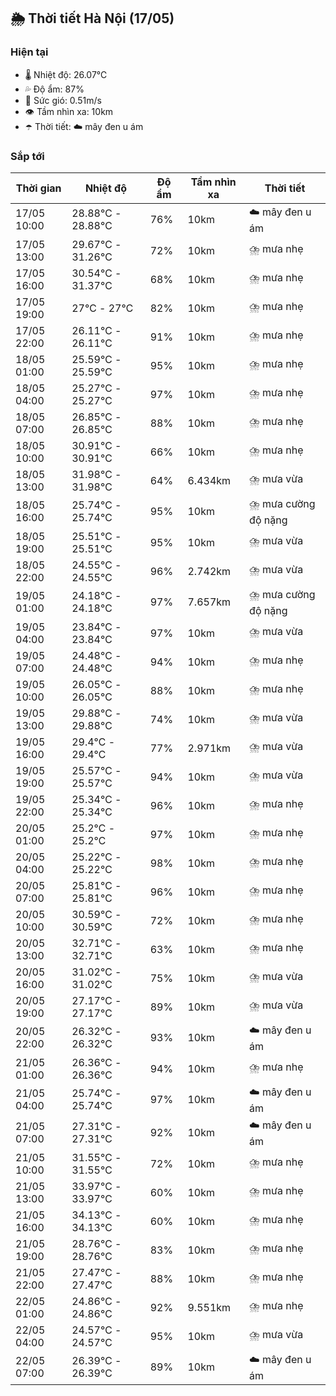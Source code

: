 ## 🌦️ Thời tiết Hà Nội (17/05)

### Hiện tại

- 🌡️ Nhiệt độ: 26.07℃
- 💦 Độ ẩm: 87%
- 💨 Sức gió: 0.51m/s
- 👁️ Tầm nhìn xa: 10km
- ☂️ Thời tiết: ☁️ mây đen u ám

### Sắp tới

| Thời gian | Nhiệt độ | Độ ẩm | Tầm nhìn xa | Thời tiết |
| --- | --- | --- | --- | --- |
| 17/05 10:00 | 28.88℃ - 28.88℃ | 76% | 10km | ☁️ mây đen u ám |
| 17/05 13:00 | 29.67℃ - 31.26℃ | 72% | 10km | ⛈️ mưa nhẹ |
| 17/05 16:00 | 30.54℃ - 31.37℃ | 68% | 10km | ⛈️ mưa nhẹ |
| 17/05 19:00 | 27℃ - 27℃ | 82% | 10km | ⛈️ mưa nhẹ |
| 17/05 22:00 | 26.11℃ - 26.11℃ | 91% | 10km | ⛈️ mưa nhẹ |
| 18/05 01:00 | 25.59℃ - 25.59℃ | 95% | 10km | ⛈️ mưa nhẹ |
| 18/05 04:00 | 25.27℃ - 25.27℃ | 97% | 10km | ⛈️ mưa nhẹ |
| 18/05 07:00 | 26.85℃ - 26.85℃ | 88% | 10km | ⛈️ mưa nhẹ |
| 18/05 10:00 | 30.91℃ - 30.91℃ | 66% | 10km | ⛈️ mưa nhẹ |
| 18/05 13:00 | 31.98℃ - 31.98℃ | 64% | 6.434km | ⛈️ mưa vừa |
| 18/05 16:00 | 25.74℃ - 25.74℃ | 95% | 10km | ⛈️ mưa cường độ nặng |
| 18/05 19:00 | 25.51℃ - 25.51℃ | 95% | 10km | ⛈️ mưa vừa |
| 18/05 22:00 | 24.55℃ - 24.55℃ | 96% | 2.742km | ⛈️ mưa vừa |
| 19/05 01:00 | 24.18℃ - 24.18℃ | 97% | 7.657km | ⛈️ mưa cường độ nặng |
| 19/05 04:00 | 23.84℃ - 23.84℃ | 97% | 10km | ⛈️ mưa vừa |
| 19/05 07:00 | 24.48℃ - 24.48℃ | 94% | 10km | ⛈️ mưa nhẹ |
| 19/05 10:00 | 26.05℃ - 26.05℃ | 88% | 10km | ⛈️ mưa nhẹ |
| 19/05 13:00 | 29.88℃ - 29.88℃ | 74% | 10km | ⛈️ mưa vừa |
| 19/05 16:00 | 29.4℃ - 29.4℃ | 77% | 2.971km | ⛈️ mưa vừa |
| 19/05 19:00 | 25.57℃ - 25.57℃ | 94% | 10km | ⛈️ mưa vừa |
| 19/05 22:00 | 25.34℃ - 25.34℃ | 96% | 10km | ⛈️ mưa nhẹ |
| 20/05 01:00 | 25.2℃ - 25.2℃ | 97% | 10km | ⛈️ mưa nhẹ |
| 20/05 04:00 | 25.22℃ - 25.22℃ | 98% | 10km | ⛈️ mưa nhẹ |
| 20/05 07:00 | 25.81℃ - 25.81℃ | 96% | 10km | ⛈️ mưa nhẹ |
| 20/05 10:00 | 30.59℃ - 30.59℃ | 72% | 10km | ⛈️ mưa nhẹ |
| 20/05 13:00 | 32.71℃ - 32.71℃ | 63% | 10km | ⛈️ mưa nhẹ |
| 20/05 16:00 | 31.02℃ - 31.02℃ | 75% | 10km | ⛈️ mưa vừa |
| 20/05 19:00 | 27.17℃ - 27.17℃ | 89% | 10km | ⛈️ mưa vừa |
| 20/05 22:00 | 26.32℃ - 26.32℃ | 93% | 10km | ☁️ mây đen u ám |
| 21/05 01:00 | 26.36℃ - 26.36℃ | 94% | 10km | ⛈️ mưa nhẹ |
| 21/05 04:00 | 25.74℃ - 25.74℃ | 97% | 10km | ☁️ mây đen u ám |
| 21/05 07:00 | 27.31℃ - 27.31℃ | 92% | 10km | ☁️ mây đen u ám |
| 21/05 10:00 | 31.55℃ - 31.55℃ | 72% | 10km | ⛈️ mưa nhẹ |
| 21/05 13:00 | 33.97℃ - 33.97℃ | 60% | 10km | ⛈️ mưa nhẹ |
| 21/05 16:00 | 34.13℃ - 34.13℃ | 60% | 10km | ⛈️ mưa nhẹ |
| 21/05 19:00 | 28.76℃ - 28.76℃ | 83% | 10km | ⛈️ mưa nhẹ |
| 21/05 22:00 | 27.47℃ - 27.47℃ | 88% | 10km | ⛈️ mưa nhẹ |
| 22/05 01:00 | 24.86℃ - 24.86℃ | 92% | 9.551km | ⛈️ mưa nhẹ |
| 22/05 04:00 | 24.57℃ - 24.57℃ | 95% | 10km | ⛈️ mưa vừa |
| 22/05 07:00 | 26.39℃ - 26.39℃ | 89% | 10km | ☁️ mây đen u ám |
